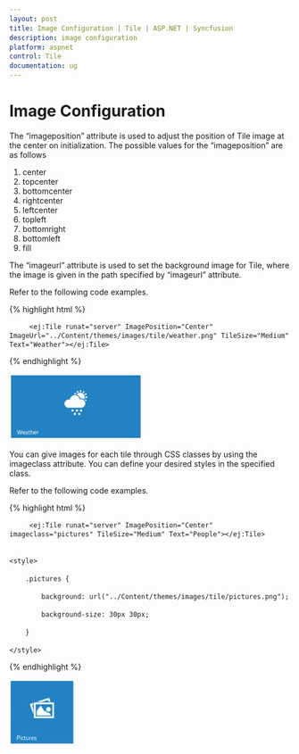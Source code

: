 ```yaml
---
layout: post
title: Image Configuration | Tile | ASP.NET | Syncfusion
description: image configuration
platform: aspnet
control: Tile
documentation: ug
---
```


# Image Configuration

The “imageposition” attribute is used to adjust the position of Tile image at the center on initialization. The possible values for the “imageposition” are as follows

1. center
2. topcenter
3. bottomcenter
4. rightcenter
5. leftcenter
6. topleft
7. bottomright
8. bottomleft 
9. fill

The “imageurl” attribute is used to set the background image for Tile, where the image is given in the path specified by “imageurl” attribute.

Refer to the following code examples.

{% highlight html %}

   
         <ej:Tile runat="server" ImagePosition="Center" ImageUrl="../Content/themes/images/tile/weather.png" TileSize="Medium" Text="Weather"></ej:Tile>


{% endhighlight %}



![](Image-Configuration_images/Image-Configuration_img1.png) 


You can give images for each tile through CSS classes by using the imageclass attribute. You can define your desired styles in the specified class.

Refer to the following code examples.

{% highlight html %}

   
         <ej:Tile runat="server" ImagePosition="Center" imageclass="pictures" TileSize="Medium" Text="People"></ej:Tile>


    <style>

        .pictures {

            background: url("../Content/themes/images/tile/pictures.png");

            background-size: 30px 30px;

        }

    </style>

{% endhighlight %}


![](Image-Configuration_images/Image-Configuration_img2.png) 


